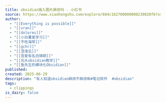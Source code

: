 ```yaml
---
title: obsidian插入图片麻烦吗 - 小红书
source: https://www.xiaohongshu.com/explore/684c182700000000230028f6?xsec_token=AB5yh2UBlnhbjYUgY7i8NeqTlXJ8viKSwuoNmo9t62gKI=&xsec_source=pc_search&source=web_search_result_notes
author:
  - "[[Everything is possible]]"
  - "[[vran]]"
  - "[[dolores]]"
  - "[[小白薯爱学习]]"
  - "[[不吃海带]]"
  - "[[gchr]]"
  - "[[涅凌云]]"
  - "[[吾爱有名白锦眀]]"
  - "[[光头obsidian教学]]"
  - "[[鱼先生的模块化Obsidian]]"
published:
created: 2025-06-29
description: "有人知道obsidian麻烦不麻烦嘛#笔记软件  #obsidian"
tags:
  - clippings
is_dairy: false
---
```

